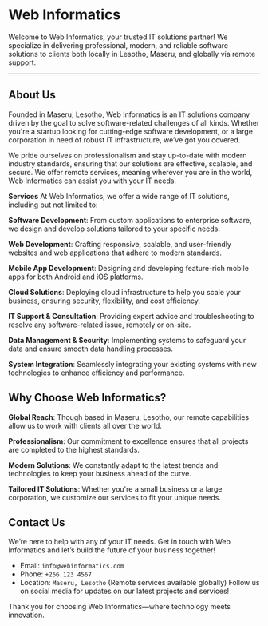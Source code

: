 # Web Informatics

Welcome to Web Informatics, your trusted IT solutions partner! We specialize in delivering professional, modern, and reliable software solutions to clients both locally in Lesotho, Maseru, and globally via remote support.

---

## About Us

Founded in Maseru, Lesotho, Web Informatics is an IT solutions company driven by the goal to solve software-related challenges of all kinds. Whether you're a startup looking for cutting-edge software development, or a large corporation in need of robust IT infrastructure, we’ve got you covered.

We pride ourselves on professionalism and stay up-to-date with modern industry standards, ensuring that our solutions are effective, scalable, and secure. We offer remote services, meaning wherever you are in the world, Web Informatics can assist you with your IT needs.

**Services**
At Web Informatics, we offer a wide range of IT solutions, including but not limited to:

**Software Development**: From custom applications to enterprise software, we design and develop solutions tailored to your specific needs.

**Web Development**: Crafting responsive, scalable, and user-friendly websites and web applications that adhere to modern standards.

**Mobile App Development**: Designing and developing feature-rich mobile apps for both Android and iOS platforms.

**Cloud Solutions**: Deploying cloud infrastructure to help you scale your business, ensuring security, flexibility, and cost efficiency.

**IT Support & Consultation**: Providing expert advice and troubleshooting to resolve any software-related issue, remotely or on-site.

**Data Management & Security**: Implementing systems to safeguard your data and ensure smooth data handling processes.

**System Integration**: Seamlessly integrating your existing systems with new technologies to enhance efficiency and performance.

## Why Choose Web Informatics?

**Global Reach**: Though based in Maseru, Lesotho, our remote capabilities allow us to work with clients all over the world.

**Professionalism**: Our commitment to excellence ensures that all projects are completed to the highest standards.

**Modern Solutions**: We constantly adapt to the latest trends and technologies to keep your business ahead of the curve.

**Tailored IT Solutions**: Whether you're a small business or a large corporation, we customize our services to fit your unique needs.

## Contact Us
We’re here to help with any of your IT needs. Get in touch with Web Informatics and let’s build the future of your business together!

- Email: ```info@webinformatics.com```
- Phone: ```+266 123 4567```
- Location: ```Maseru, Lesotho``` (Remote services available globally)
Follow us on social media for updates on our latest projects and services!

Thank you for choosing Web Informatics—where technology meets innovation.
